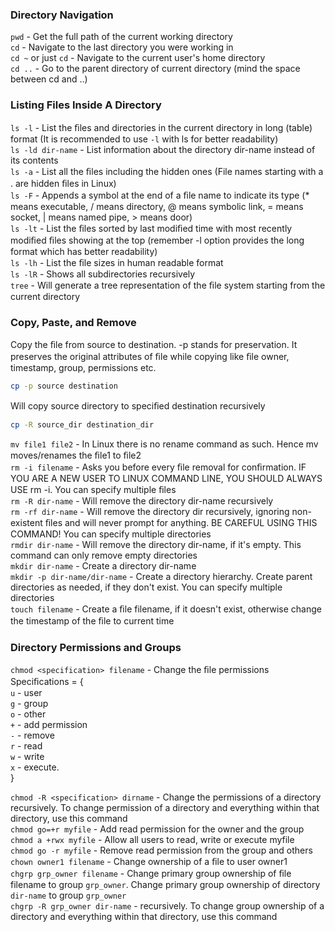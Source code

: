 ### Directory Navigation

`pwd` - Get the full path of the current working directory <br>
`cd`  - Navigate to the last directory you were working in <br>
`cd ~` or just `cd` - Navigate to the current user's home directory <br>
`cd ..` - Go to the parent directory of current directory (mind the space between cd and ..)


### Listing Files Inside A Directory

`ls -l` - List the ﬁles and directories in the current directory in long (table) format (It is recommended to use `-l` with ls for better readability) <br>
`ls -ld dir-name` - List information about the directory dir-name instead of its contents <br>
`ls -a` - List all the ﬁles including the hidden ones (File names starting with a . are hidden ﬁles in Linux) <br>
`ls -F` - Appends a symbol at the end of a ﬁle name to indicate its type (* means executable, / means directory, @ means symbolic link, = means socket, | means named pipe, > means door) <br>
`ls -lt` - List the ﬁles sorted by last modiﬁed time with most recently modiﬁed ﬁles showing at the top (remember -l option provides the long format which has better readability) <br>
`ls -lh` - List the ﬁle sizes in human readable format <br>
`ls -lR` - Shows all subdirectories recursively <br>
`tree` - Will generate a tree representation of the ﬁle system starting from the current directory 


### Copy, Paste, and Remove

Copy the ﬁle from source to destination. -p stands for preservation. It preserves the original attributes of ﬁle while copying like ﬁle owner, timestamp, group, permissions etc.
``` sh
cp -p source destination
```

Will copy source directory to speciﬁed destination recursively
``` sh
cp -R source_dir destination_dir
````

`mv file1 file2` - In Linux there is no rename command as such. Hence mv moves/renames the ﬁle1 to ﬁle2 <br>
`rm -i filename` - Asks you before every ﬁle removal for conﬁrmation. IF YOU ARE A NEW USER TO LINUX COMMAND LINE, YOU SHOULD ALWAYS USE rm -i. You can specify multiple ﬁles <br>
`rm -R dir-name` - Will remove the directory dir-name recursively <br>
`rm -rf dir-name` - Will remove the directory dir recursively, ignoring non-existent ﬁles and will never prompt for anything. BE CAREFUL USING THIS COMMAND! You can specify multiple directories <br>
`rmdir dir-name` - Will remove the directory dir-name, if it's empty. This command can only remove empty directories <br>
`mkdir dir-name` - Create a directory dir-name <br>
`mkdir -p dir-name/dir-name` - Create a directory hierarchy. Create parent directories as needed, if they don't exist. You can specify multiple directories <br>
`touch filename` - Create a ﬁle filename, if it doesn't exist, otherwise change the timestamp of the ﬁle to current time 


### Directory Permissions and Groups

`chmod <specification> filename` - Change the ﬁle permissions <br>
  Speciﬁcations = { <br>
  `u` - user <br>
  `g` - group <br>
  `o` - other <br>
  `+` - add permission <br>
  `-` - remove <br>
  `r` - read <br>
  `w` - write <br>
  `x` - execute. <br>
  } <br>
  
`chmod -R <specification> dirname` - Change the permissions of a directory recursively. To change permission of a directory and everything within that directory, use this command <br>
`chmod go=+r myfile` - Add read permission for the owner and the group <br>
`chmod a +rwx myfile` - Allow all users to read, write or execute myfile <br>
`chmod go -r myfile` - Remove read permission from the group and others <br>
`chown owner1 filename` - Change ownership of a ﬁle to user owner1 <br>
`chgrp grp_owner filename` - Change primary group ownership of ﬁle filename to group `grp_owner`. Change primary group ownership of directory `dir-name` to group `grp_owner` <br>
`chgrp -R grp_owner dir-name` - recursively. To change group ownership of a directory and everything within
that directory, use this command
